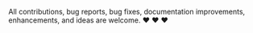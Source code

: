 All contributions, bug reports, bug fixes, documentation improvements, enhancements, and ideas are welcome.  :heart: :heart: :heart:
